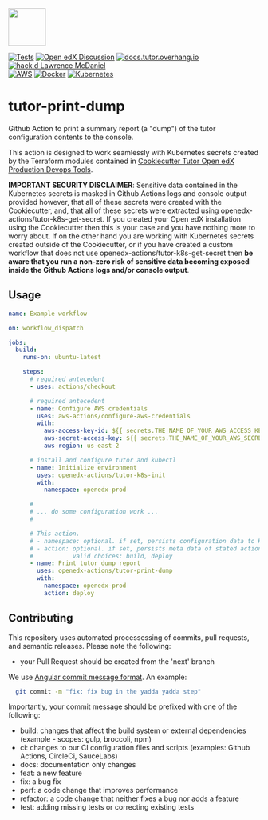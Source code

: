 <img src="https://avatars.githubusercontent.com/u/40179672" width="75">

[![Tests](https://github.com/openedx-actions/tutor-print-dump/actions/workflows/testRelease.yml/badge.svg)](https://github.com/openedx-actions/tutor-print-dump/actions)
[![Open edX Discussion](https://img.shields.io/static/v1?logo=discourse&label=Forums&style=flat-square&color=000000&message=discuss.openedx.org)](https://discuss.openedx.org/)
[![docs.tutor.overhang.io](https://img.shields.io/static/v1?logo=readthedocs&label=Documentation&style=flat-square&color=blue&message=docs.tutor.overhang.io)](https://docs.tutor.overhang.io)
[![hack.d Lawrence McDaniel](https://img.shields.io/badge/hack.d-Lawrence%20McDaniel-orange.svg)](https://lawrencemcdaniel.com)<br/>
[![AWS](https://img.shields.io/badge/AWS-%23FF9900.svg?style=for-the-badge&logo=amazon-aws&logoColor=white)](https://aws.amazon.com/)
[![Docker](https://img.shields.io/badge/docker-%230db7ed.svg?style=for-the-badge&logo=docker&logoColor=white)](https://www.docker.com/)
[![Kubernetes](https://img.shields.io/badge/kubernetes-%23326ce5.svg?style=for-the-badge&logo=kubernetes&logoColor=white)](https://kubernetes.io/)

# tutor-print-dump

Github Action to print a summary report (a "dump") of the tutor configuration contents to the console.

This action is designed to work seamlessly with Kubernetes secrets created by the Terraform modules contained in [Cookiecutter Tutor Open edX Production Devops Tools](https://github.com/lpm0073/cookiecutter-openedx-devops).

**IMPORTANT SECURITY DISCLAIMER**: Sensitive data contained in the Kubernetes secrets is masked in Github Actions logs and console output provided however, that all of these secrets were created with the Cookiecutter, and, that all of these secrets were extracted using openedx-actions/tutor-k8s-get-secret. If you created your Open edX installation using the Cookiecutter then this is your case and you have nothing more to worry about. If on the other hand you are working with Kubernetes secrets created outside of the Cookiecutter, or if you have created a custom workflow that does not use openedx-actions/tutor-k8s-get-secret then **be aware that you run a non-zero risk of sensitive data becoming exposed inside the Github Actions logs and/or console output**.


## Usage

```yaml
name: Example workflow

on: workflow_dispatch

jobs:
  build:
    runs-on: ubuntu-latest

    steps:
      # required antecedent
      - uses: actions/checkout

      # required antecedent
      - name: Configure AWS credentials
        uses: aws-actions/configure-aws-credentials
        with:
          aws-access-key-id: ${{ secrets.THE_NAME_OF_YOUR_AWS_ACCESS_KEY_ID }}
          aws-secret-access-key: ${{ secrets.THE_NAME_OF_YOUR_AWS_SECRET_ACCESS_KEY }}
          aws-region: us-east-2

      # install and configure tutor and kubectl
      - name: Initialize environment
        uses: openedx-actions/tutor-k8s-init
        with:
          namespace: openedx-prod

      #
      # ... do some configuration work ...
      # 

      # This action.
      # - namespace: optional. if set, persists configuration data to Kubernetes secrets
      # - action: optional. if set, persists meta data of stated action type to Kubernetes secrets
      #           valid choices: build, deploy
      - name: Print tutor dump report
        uses: openedx-actions/tutor-print-dump
        with:
          namespace: openedx-prod
          action: deploy
```

## Contributing

This repository uses automated processessing of commits, pull requests, and semantic releases. Please note the following:

- your Pull Request should be created from the 'next' branch

We use [Angular commit message format](https://github.com/angular/angular/blob/main/CONTRIBUTING.md#-commit-message-format). An example:

```bash
  git commit -m "fix: fix bug in the yadda yadda step"
```

Importantly, your commit message should be prefixed with one of the following:

- build: changes that affect the build system or external dependencies (example - scopes: gulp, broccoli, npm)
- ci: changes to our CI configuration files and scripts (examples: Github Actions, CircleCi, SauceLabs)
- docs: documentation only changes
- feat: a new feature
- fix: a bug fix
- perf: a code change that improves performance
- refactor: a code change that neither fixes a bug nor adds a feature
- test: adding missing tests or correcting existing tests
